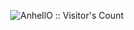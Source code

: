<p align="center"><img src="https://profile-counter.glitch.me/{AnhellO}/count.svg" alt="AnhellO :: Visitor's Count" /></p>
